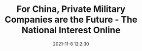 ---
"title": "For China, Private Military Companies are the Future - The National Interest Online"
"date": "2021-11-8 12:2:30"
"feed_name": "GOOGLENEWSMINING"
"feed_website": "https://news.google.com/search?q=mining%2Bincident&hl=en-US&gl=US&ceid=US:en"
"feed_rss": "https://news.google.com/rss/search?q=mining%2Bincident&hl=en-US&gl=US&ceid=US:en"
"link": "https://nationalinterest.org/feature/china-private-military-companies-are-future-195772"
"source": "{'href': 'https://nationalinterest.org', 'title': 'The National Interest Online'}"
"file": "_posts/2021-1-1-1564e10c22b23bdfeb9e703917cde13e7a3f27a4.md"
"accident": "0"
"drilling": "0"
"dead": "0"
"injured": "0"
"arrested": "0"
"place": "unknown place"
"where": "unknown site"
"causes": "unknown"
"place_uri": "unknown place"
---